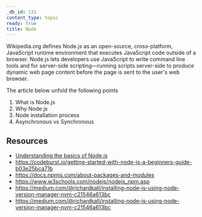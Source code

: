 ```yaml
---
_db_id: 131
content_type: topic
ready: true
title: Node
---
```


Wikipedia.org defines Node.js as an open-source, cross-platform, JavaScript runtime environment that executes JavaScript code outside of a browser.
Node.js lets developers use JavaScript to write command line tools and for server-side scripting—running
scripts server-side to produce dynamic web page content before the page is sent to the user's web browser.

The article below unfold the following points

1. What is Node.js
2. Why Node js
3. Node installation process
4. Asynchronous vs Synchronous

## Resources

- [Understanding the basics of Node.js](https://medium.com/prod-io/understanding-the-basics-of-node-js-99e01c5d844f)
- https://codeburst.io/getting-started-with-node-js-a-beginners-guide-b03e25bca71b
- https://docs.npmjs.com/about-packages-and-modules
- https://www.w3schools.com/nodejs/nodejs_npm.asp
- https://medium.com/@richardkall/installing-node-js-using-node-version-manager-nvm-c21546a613bc
- https://medium.com/@richardkall/installing-node-js-using-node-version-manager-nvm-c21546a613bc